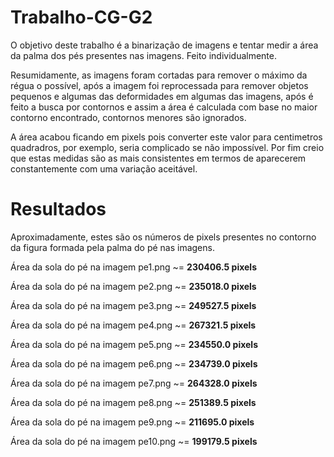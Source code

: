 # Trabalho-CG-G2
O objetivo deste trabalho é a binarização de imagens e tentar medir a área da palma dos pés presentes nas imagens. Feito individualmente.

Resumidamente, as imagens foram cortadas para remover o máximo da régua o possível, após a imagem foi reprocessada para remover objetos pequenos e algumas das deformidades em algumas das imagens, após é feito a busca por contornos e assim a área é calculada com base no maior contorno encontrado, contornos menores são ignorados. 

A área acabou ficando em pixels pois converter este valor para centimetros quadradros, por exemplo, seria complicado se não impossível. Por fim creio que estas medidas são as mais consistentes em termos de aparecerem constantemente com uma variação aceitável.
# Resultados
Aproximadamente, estes são os números de pixels presentes no contorno da figura formada pela palma do pé nas imagens.

Área da sola do pé na imagem pe1.png ~= **230406.5 pixels**

Área da sola do pé na imagem pe2.png ~= **235018.0 pixels**

Área da sola do pé na imagem pe3.png ~= **249527.5 pixels**

Área da sola do pé na imagem pe4.png ~= **267321.5 pixels**

Área da sola do pé na imagem pe5.png ~= **234550.0 pixels**

Área da sola do pé na imagem pe6.png ~= **234739.0 pixels**

Área da sola do pé na imagem pe7.png ~= **264328.0 pixels**

Área da sola do pé na imagem pe8.png ~= **251389.5 pixels**

Área da sola do pé na imagem pe9.png ~= **211695.0 pixels**

Área da sola do pé na imagem pe10.png ~= **199179.5 pixels**
